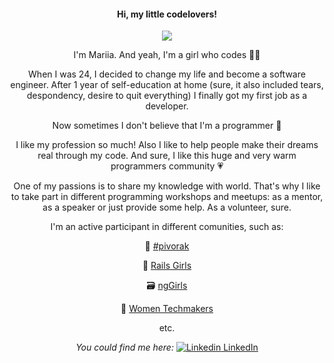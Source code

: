 <!--
### Hi there 👋
-->

<div align="center">
  <h4> Hi, my little codelovers! </h4>
  
  ![](https://media.giphy.com/media/qQRfz2VfUbDeebczif/giphy.gif)
  
  I'm Mariia. And yeah, I'm a girl who codes 👩‍💻
  
  
  When I was 24, I decided to change my life and become a software engineer. After 1 year of self-education at home (sure, it also included tears, despondency, desire to quit everything) I finally got my first job as a developer.
  
  
  Now sometimes I don't believe that I'm a programmer 🙈
  
  
  I like my profession so much!
  Also I like to help people make their dreams real through my code. And sure, I like this huge and very warm programmers community 💗
  
  
  One of my passions is to share my knowledge with world.
  That's why I like to take part in different programming workshops and meetups: as a mentor, as a speaker or just provide some help. As a volunteer, sure.
  
  
  I'm an active participant in different comunities, such as:
  
  🦀 [#pivorak](https://pivorak.com)
  
  👑 [Rails Girls](http://railsgirls.com)
  
  🗃 [ngGirls](https://twitter.com/angulargirls)
  
  🔧 [Women Techmakers](https://www.womentechmakers.com)
  
  etc.
  
  
  
  _You could find me here:_
  [![Linkedin](https://i.stack.imgur.com/gVE0j.png) LinkedIn](https://www.linkedin.com/in/mariiakravets/)
</div>



<!--
**Sontsevolosa/sontsevolosa** is a ✨ _special_ ✨ repository because its `README.md` (this file) appears on your GitHub profile.

Here are some ideas to get you started:

- 🔭 I’m currently working on ...
- 🌱 I’m currently learning ...
- 👯 I’m looking to collaborate on ...
- 🤔 I’m looking for help with ...
- 💬 Ask me about ...
- 📫 How to reach me: ...
- 😄 Pronouns: ...
- ⚡ Fun fact: ...
-->
